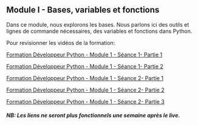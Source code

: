 ## Module I - Bases, variables et fonctions

Dans ce module, nous explorons les bases. Nous parlons ici des outils et lignes de commande nécessaires, des variables et fonctions dans Python.

Pour revisionner les vidéos de la formation:

[Formation Développeur Python - Module 1 - Séance 1- Partie 1](https://photos.google.com/photo/AF1QipO57leyRXBzGx-9BPGW8iYvuc6zNXZXX41VMDmy)


[Formation Développeur Python - Module 1 - Séance 1- Partie 2](https://photos.google.com/photo/AF1QipNcoM2MotF3RleEGCuoCleLot2QT01GgdIhqPFI)


[Formation Développeur Python - Module 1 - Séance 2- Partie 1](https://photos.google.com/photo/AF1QipMw_V8G37tpQy0WbiAx39VMQ0kPfI4O2AYSQlMb)


[Formation Développeur Python - Module 1 - Séance 2- Partie 2](https://photos.google.com/photo/AF1QipMbNm5yKJR42FTt_qCIJ0-PzPYH2vSidu9zf1U2)


[Formation Développeur Python - Module 1 - Séance 2- Partie 3](https://photos.google.com/photo/AF1QipPAcvZRyu51s-vvEuR7J91fO9Pmoe8WqZf1KAsJ)



##### NB: Les liens ne seront plus fonctionnels une semaine après le live.
